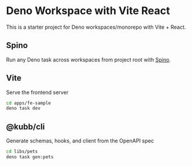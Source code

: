 # Deno Workspace with Vite React

This is a starter project for Deno workspaces/monorepo with Vite + React.

## Spino

Run any Deno task across workspaces from project root with
[Spino](https://github.com/rsm-hcd/spino).

## Vite

Serve the frontend server

```bash
cd apps/fe-sample
deno task dev
```

## @kubb/cli

Generate schemas, hooks, and client from the OpenAPI spec

```bash
cd libs/pets
deno task gen:pets
```

